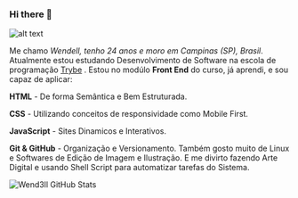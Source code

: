 ### Hi there 👋

<!--
**wend3ll-souza/wend3ll-souza** is a ✨ _special_ ✨ repository because its `README.md` (this file) appears on your GitHub profile.

Here are some ideas to get you started:

- 🔭 I’m currently working on ...
- 🌱 I’m currently learning ...
- 👯 I’m looking to collaborate on ...
- 🤔 I’m looking for help with ...
- 💬 Ask me about ...
- 📫 How to reach me: ...
- 😄 Pronouns: ...
- ⚡ Fun fact: ...
-->

![alt text](https://acegif.com/wp-content/gifs/ola-10.gif)

Me chamo _Wendell, tenho 24 anos e moro em Campinas (SP), Brasil_. Atualmente estou estudando Desenvolvimento de Software na escola de programação <a href='https://www.betrybe.com/' target = '_blank'>Trybe</a> . Estou no modúlo **Front End** do curso, já aprendi, e sou capaz de aplicar:

 **HTML** - De forma Semântica e Bem Estruturada.
 
 **CSS** - Utilizando conceitos de responsividade como Mobile First.
 
 **JavaScript** - Sites Dinamicos e Interativos.
 
 **Git & GitHub** - Organização e Versionamento.
Também gosto muito de  Linux e Softwares de Edição de Imagem e Ilustração. E me divirto fazendo Arte Digital e usando Shell Script para automatizar tarefas do Sistema.

![Wend3ll GitHub Stats](https://github-readme-stats.vercel.app/api?username=wend3ll-souza&show_icons=true)


